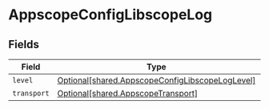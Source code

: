 # AppscopeConfigLibscopeLog


## Fields

| Field                                                                                                        | Type                                                                                                         | Required                                                                                                     | Description                                                                                                  |
| ------------------------------------------------------------------------------------------------------------ | ------------------------------------------------------------------------------------------------------------ | ------------------------------------------------------------------------------------------------------------ | ------------------------------------------------------------------------------------------------------------ |
| `level`                                                                                                      | [Optional[shared.AppscopeConfigLibscopeLogLevel]](undefined/models/shared/appscopeconfiglibscopeloglevel.md) | :heavy_minus_sign:                                                                                           | N/A                                                                                                          |
| `transport`                                                                                                  | [Optional[shared.AppscopeTransport]](undefined/models/shared/appscopetransport.md)                           | :heavy_minus_sign:                                                                                           | N/A                                                                                                          |